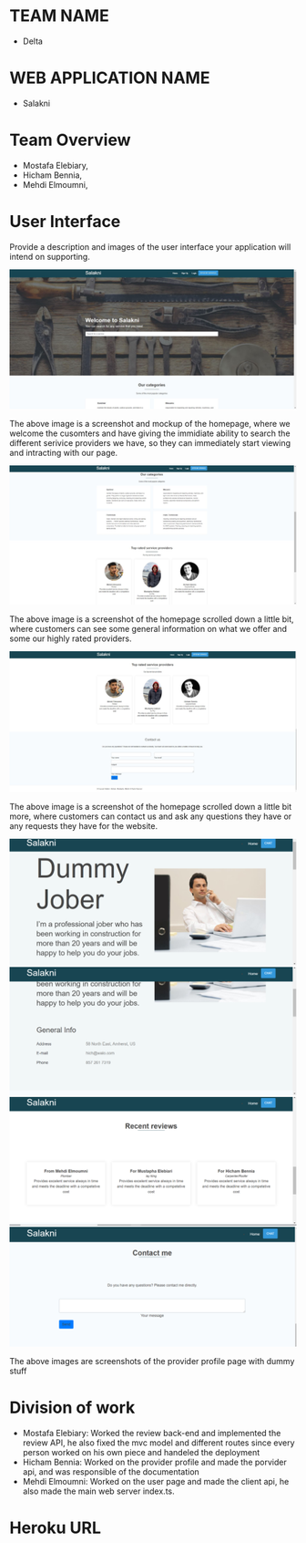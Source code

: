 # TEAM NAME

* Delta

# WEB APPLICATION NAME

* Salakni

# Team Overview

* Mostafa Elebiary,
* Hicham Bennia, 
* Mehdi Elmoumni,

# User Interface

Provide a description and images of the user interface your
application will intend on supporting.

![example image](../imgs/homepage.png)

The above image is a screenshot and mockup of the homepage, where we welcome the cusomters and have giving the immidiate ability to search the different serivice providers we have, so they can immediately start viewing and intracting with our page.

![example image](../imgs/homepage2.png)

The above image is a screenshot of the homepage scrolled down a little bit, where customers can see some general information on what we offer and some our highly rated providers.

![example image](../imgs/homepage3.png)

The above image is a screenshot of the homepage scrolled down a little bit more, where customers can contact us and ask any questions they have or any requests they have for the website.

![example image](../imgs/providerProfile1.PNG)
![example image](../imgs/providerProfile2.PNG)
![example image](../imgs/providerProfile3.PNG)
![example image](../imgs/profilePage5.PNG)

The above images are screenshots of the provider profile page with dummy stuff

# Division of work
* Mostafa Elebiary: Worked the review back-end and implemented the review API,
he also fixed the mvc model and different routes since every person worked on his own piece and handeled the deployment
* Hicham Bennia: Worked on the provider profile and made the porvider api, and was responsible of the documentation
* Mehdi Elmoumni: Worked on the user page and made the client api, he also made the main web server index.ts.

# Heroku URL
